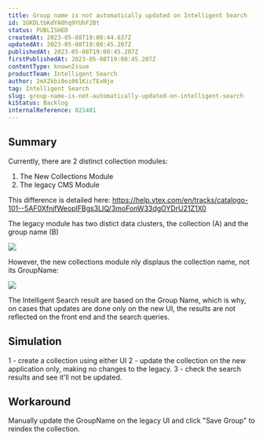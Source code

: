 ```yaml
---
title: Group name is not automatically updated on Intelligent Search
id: 1GKDLtbKdYA0hq9YUhF2Bt
status: PUBLISHED
createdAt: 2023-05-08T19:00:44.637Z
updatedAt: 2023-05-08T19:00:45.207Z
publishedAt: 2023-05-08T19:00:45.207Z
firstPublishedAt: 2023-05-08T19:00:45.207Z
contentType: knownIssue
productTeam: Intelligent Search
author: 2mXZkbi0oi061KicTExNjo
tag: Intelligent Search
slug: group-name-is-not-automatically-updated-on-intelligent-search
kiStatus: Backlog
internalReference: 821481
---
```


## Summary


Currently, there are 2 distinct collection modules:

1) The New Collections Module
2) The legacy CMS Module

This difference is detailed here: https://help.vtex.com/en/tracks/catalogo-101--5AF0XfnjfWeopIFBgs3LIQ/3moFonW33dgOYDrU21Z1X0

The legacy module has two distict data clusters, the collection (A) and the group name (B)

 ![](https://vtexhelp.zendesk.com/attachments/token/Wb85umTatjLPwTTdZ53985WHt/?name=image.png)

However, the new collections module nly displaus the collection name, not its GroupName:

 ![](https://vtexhelp.zendesk.com/attachments/token/dXcYFigMd8BCKPCaF5wlvcUhZ/?name=image.png)

The Intelligent Search result are based on the Group Name, which is why, on cases that updates are done only on the new UI, the results are not reflected on the front end and the search queries.




##

## Simulation


1 - create a collection using either UI
2 - update the collection on the new application only, making no changes to the legacy.
3 - check the search results and see it'll not be updated.




##

## Workaround


Manually update the GroupName on the legacy UI and click "Save Group" to reindex the collection.





